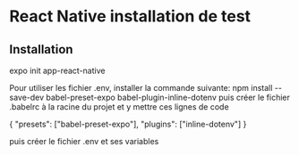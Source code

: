 # React Native installation de test

## Installation

expo init app-react-native

Pour utiliser les fichier .env, installer la commande suivante:
npm install --save-dev babel-preset-expo babel-plugin-inline-dotenv
puis créer le fichier .babelrc à la racine du projet et y mettre ces lignes de code

{
  "presets": ["babel-preset-expo"],
  "plugins": ["inline-dotenv"]
}

puis créer le fichier .env et ses variables
